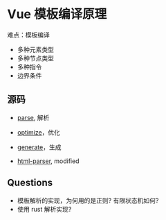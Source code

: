 # Vue 模板编译原理

难点：模板编译

- 多种元素类型
- 多种节点类型
- 多种指令
- 边界条件

## 源码

- [parse](../../geektime/dist/vue.2.6.14.js#9886), 解析
- [optimize](../../geektime/dist/vue.2.6.14.js#L11294)，优化
- [generate](../../geektime/dist/vue.2.6.14.js#L11657)，生成

- [html-parser](http://erik.eae.net/simplehtmlparser/simplehtmlparser.js), modified

## Questions

- 模板解析的实现，为何用的是正则? 有限状态机如何?
- 使用 rust 解析实现?

